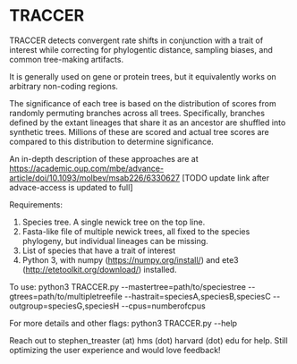 # TRACCER
TRACCER detects convergent rate shifts in conjunction with a trait of interest while correcting for phylogentic distance, sampling biases, and common tree-making artifacts.

It is generally used on gene or protein trees, but it equivalently works on arbitrary non-coding regions.

The significance of each tree is based on the distribution of scores from randomly permuting branches across all trees.
Specifically, branches defined by the extant lineages that share it as an ancestor are shuffled into synthetic trees.
Millions of these are scored and actual tree scores are compared to this distribution to determine significance.

An in-depth description of these approaches are at
https://academic.oup.com/mbe/advance-article/doi/10.1093/molbev/msab226/6330627 [TODO update link after advace-access is updated to full]

Requirements:
1) Species tree. A single newick tree on the top line.
2) Fasta-like file of multiple newick trees, all fixed to the species phylogeny, but individual lineages can be missing.
3) List of species that have a trait of interest
4) Python 3, with numpy (https://numpy.org/install/) and ete3 (http://etetoolkit.org/download/) installed.

To use: python3 TRACCER.py --mastertree=path/to/speciestree --gtrees=path/to/multipletreefile --hastrait=speciesA,speciesB,speciesC --outgroup=speciesG,speciesH --cpus=numberofcpus

For more details and other flags: python3 TRACCER.py --help

Reach out to stephen_treaster (at) hms (dot) harvard (dot) edu for help. Still optimizing the user experience and would love feedback!
